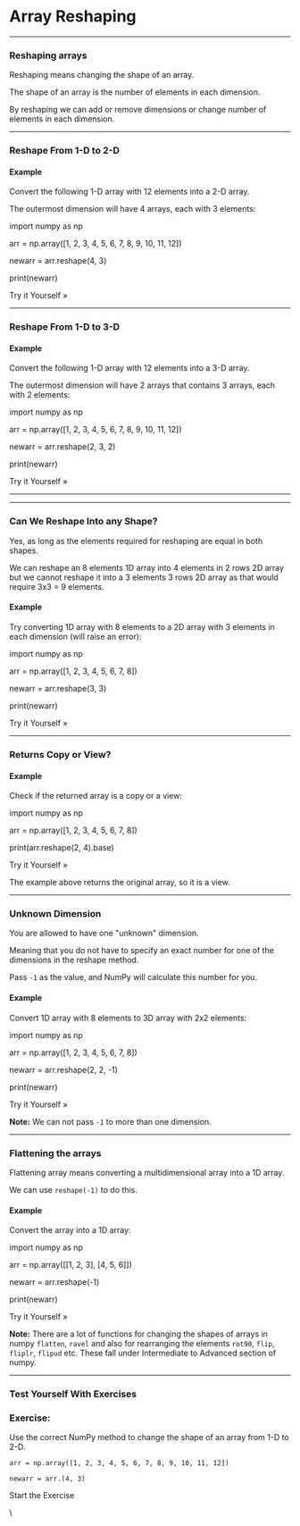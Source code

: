 # Array Reshaping

***

### Reshaping arrays

Reshaping means changing the shape of an array.

The shape of an array is the number of elements in each dimension.

By reshaping we can add or remove dimensions or change number of elements in each dimension.

***

### Reshape From 1-D to 2-D

#### Example

Convert the following 1-D array with 12 elements into a 2-D array.

The outermost dimension will have 4 arrays, each with 3 elements:

import numpy as np

arr = np.array(\[1, 2, 3, 4, 5, 6, 7, 8, 9, 10, 11, 12])

newarr = arr.reshape(4, 3)

print(newarr)

Try it Yourself »

***

### Reshape From 1-D to 3-D

#### Example

Convert the following 1-D array with 12 elements into a 3-D array.

The outermost dimension will have 2 arrays that contains 3 arrays, each with 2 elements:

import numpy as np

arr = np.array(\[1, 2, 3, 4, 5, 6, 7, 8, 9, 10, 11, 12])

newarr = arr.reshape(2, 3, 2)

print(newarr)

Try it Yourself »

***

***

### Can We Reshape Into any Shape?

Yes, as long as the elements required for reshaping are equal in both shapes.

We can reshape an 8 elements 1D array into 4 elements in 2 rows 2D array but we cannot reshape it into a 3 elements 3 rows 2D array as that would require 3x3 = 9 elements.

#### Example

Try converting 1D array with 8 elements to a 2D array with 3 elements in each dimension (will raise an error):

import numpy as np

arr = np.array(\[1, 2, 3, 4, 5, 6, 7, 8])

newarr = arr.reshape(3, 3)

print(newarr)

Try it Yourself »

***

### Returns Copy or View?

#### Example

Check if the returned array is a copy or a view:

import numpy as np

arr = np.array(\[1, 2, 3, 4, 5, 6, 7, 8])

print(arr.reshape(2, 4).base)

Try it Yourself »

The example above returns the original array, so it is a view.

***

### Unknown Dimension

You are allowed to have one "unknown" dimension.

Meaning that you do not have to specify an exact number for one of the dimensions in the reshape method.

Pass `-1` as the value, and NumPy will calculate this number for you.

#### Example

Convert 1D array with 8 elements to 3D array with 2x2 elements:

import numpy as np

arr = np.array(\[1, 2, 3, 4, 5, 6, 7, 8])

newarr = arr.reshape(2, 2, -1)

print(newarr)

Try it Yourself »

**Note:** We can not pass `-1` to more than one dimension.

***

### Flattening the arrays

Flattening array means converting a multidimensional array into a 1D array.

We can use `reshape(-1)` to do this.

#### Example

Convert the array into a 1D array:

import numpy as np

arr = np.array(\[\[1, 2, 3], \[4, 5, 6]])

newarr = arr.reshape(-1)

print(newarr)

Try it Yourself »

**Note:** There are a lot of functions for changing the shapes of arrays in numpy `flatten`, `ravel` and also for rearranging the elements `rot90`, `flip`, `fliplr`, `flipud` etc. These fall under Intermediate to Advanced section of numpy.

***

### Test Yourself With Exercises

### Exercise:

Use the correct NumPy method to change the shape of an array from 1-D to 2-D.

```
arr = np.array([1, 2, 3, 4, 5, 6, 7, 8, 9, 10, 11, 12])

newarr = arr.(4, 3)
```

Start the Exercise

\
